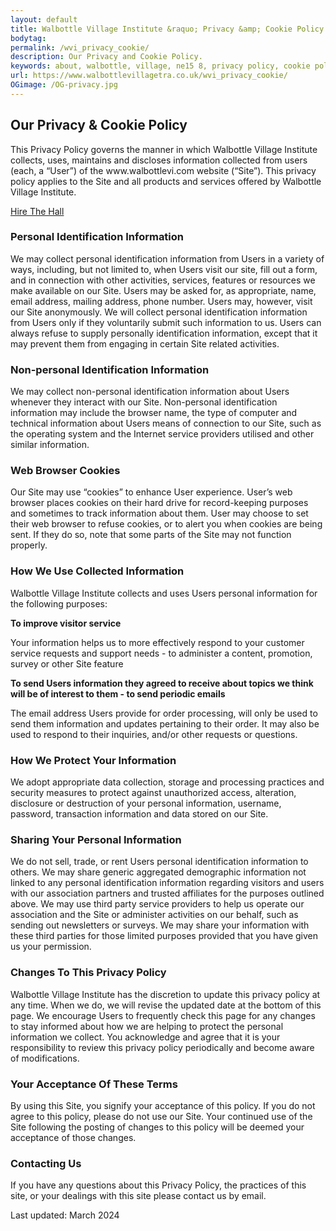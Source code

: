 ```yaml
---
layout: default
title: Walbottle Village Institute &raquo; Privacy &amp; Cookie Policy
bodytag:
permalink: /wvi_privacy_cookie/
description: Our Privacy and Cookie Policy.
keywords: about, walbottle, village, ne15 8, privacy policy, cookie policy
url: https://www.walbottlevillagetra.co.uk/wvi_privacy_cookie/
OGimage: /OG-privacy.jpg
---
```

<div class="container-fluid">
	<div class="row intro">  
	  	<div class="col-sm-8 col-xs-12">
			<h2><strong>Our Privacy &amp; Cookie Policy</strong></h2>
			<p>This Privacy Policy governs the manner in which Walbottle Village Institute collects, uses, maintains and discloses information collected from users (each, a “User”) of the www.walbottlevi.com website (“Site”). This privacy policy applies to the Site and all products and services offered by Walbottle Village Institute.</p>
		</div>  
	  	<div class="col-sm-4 col-xs-12">
			<a href="../wvi_hire/" title="hire the institute hall" target="_self" class="hire" accesskey="h">Hire The Hall</a>
		</div>   
	</div> 
	<div class="row policyWrap">
		<div class="col-sm-8 col-xs-12">
			<h3><strong>Personal Identification Information</strong></h3>
					<p>We may collect personal identification information from Users in a variety of ways, including, but not limited to, when Users visit our site, fill out a form, and in connection with other activities, services, features or resources we make available on our Site. Users may be asked for, as appropriate, name, email address, mailing address, phone number. Users may, however, visit our Site anonymously. We will collect personal identification information from Users only if they voluntarily submit such information to us. Users can always refuse to supply personally identification information, except that it may prevent them from engaging in certain Site related activities.</p>
					<h3><strong>Non-personal Identification Information</strong></h3>
					<p>We may collect non-personal identification information about Users whenever they interact with our Site. Non-personal identification information may include the browser name, the type of computer and technical information about Users means of connection to our Site, such as the operating system and the Internet service providers utilised and other similar information.</p>
					<h3><strong>Web Browser Cookies</strong></h3>
					<p>Our Site may use “cookies” to enhance User experience. User’s web browser places cookies on their hard drive for record-keeping purposes and sometimes to track information about them. User may choose to set their web browser to refuse cookies, or to alert you when cookies are being sent. If they do so, note that some parts of the Site may not function properly.</p>
					<h3><strong>How We Use Collected Information</strong></h3>
					<p>Walbottle Village Institute collects and uses Users personal information for the following purposes:</p>
					<p><strong>To improve visitor service</strong></p>
					<p>Your information helps us to more effectively respond to your customer service requests and support needs - to administer a content, promotion, survey or other Site feature</p>
					<p><strong>To send Users information they agreed to receive about topics we think will be of interest to them - to send periodic emails</strong></p>
					<p>The email address Users provide for order processing, will only be used to send them information and updates pertaining to their order. It may also be used to respond to their inquiries, and/or other requests or questions.</p>
					<h3><strong>How We Protect Your Information</strong></h3>
					<p>We adopt appropriate data collection, storage and processing practices and security measures to protect against unauthorized access, alteration, disclosure or destruction of your personal information, username, password, transaction information and data stored on our Site.</p>
					<h3><strong>Sharing Your Personal Information</strong></h3>
					<p>We do not sell, trade, or rent Users personal identification information to others. We may share generic aggregated demographic information not linked to any personal identification information regarding visitors and users with our association partners and trusted affiliates for the purposes outlined above. We may use third party service providers to help us operate our association and the Site or administer activities on our behalf, such as sending out newsletters or surveys. We may share your information with these third parties for those limited purposes provided that you have given us your permission.</p>
					<h3><strong>Changes To This Privacy Policy</strong></h3>
					<p>Walbottle Village Institute has the discretion to update this privacy policy at any time. When we do, we will revise the updated date at the bottom of this page. We encourage Users to frequently check this page for any changes to stay informed about how we are helping to protect the personal information we collect. You acknowledge and agree that it is your responsibility to review this privacy policy periodically and become aware of modifications.</p>
					<h3><strong>Your Acceptance Of These Terms</strong></h3>
					<p>By using this Site, you signify your acceptance of this policy. If you do not agree to this policy, please do not use our Site. Your continued use of the Site following the posting of changes to this policy will be deemed your acceptance of those changes.</p>
					<h3><strong>Contacting Us</strong></h3>
					<p>If you have any questions about this Privacy Policy, the practices of this site, or your dealings with this site please contact us by email.</p>
					<p>Last updated: March 2024</p>
		</div> 
	</div>
</div> <!-- /container -->
